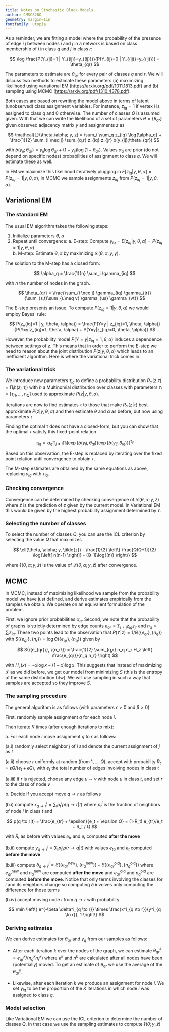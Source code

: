 ```yaml
---
title: Notes on Stochastic Block Models
author: CMSC828O
geometry: margin=1in
fontfamily: utopia
---
```


As a reminder, we are fitting a model where the probability of the presence of edge $i~j$ between nodes
$i$ and $j$ in a network is based on class membership of $i$ in class $q$ and $j$ in class $r$:

$$
\log \frac{P(Y_{ij}=1 | Y_{(ij)}=y_{(ij)})}{P(Y_{ij}=0 | Y_{(ij)}=y_{(ij)})} = \theta_{qr}
$$

The parameters to estimate are $\theta_{qr}$ for every pair of classes $q$ and $r$. We will discuss two
methods to estimate these parameters (a) maximizing likelihood using variational EM (https://arxiv.org/pdf/1011.1813.pdf)
and (b) sampling using MCMC (https://arxiv.org/pdf/1310.4378.pdf).

Both cases are based on rewriting the model above in terms of latent (unobserved) class assignment variables. For instance,
$z_{iq}=1$ if vertex $i$ is assigned to class $q$ and 0 otherwise. The number of classes $Q$ is assumed given. With that we can write the likelihood of a set of parameters
$\theta = \{\theta_{qr}\}$ given observed adjacency matrix $y$ and assignments $z$ as

$$
\mathcal{L}(\theta,\alpha; y, z) = \sum_i \sum_q z_{iq} \log{\alpha_q} + \frac{1}{2} \sum_{i \neq j} \sum_{q,r} z_{iq} z_{jr} b(y_{ij};\theta_{qr})
$$

with $b(y_{ij};\theta_{qr}) = y_{ij} \log{\theta_{qr}} + (1-y_{ij}) \log{(1-\theta_{qr})}$. Values $\alpha_q$ are prior (do not depend on specific nodes) 
probabilities of assignment to class $q$. We will estimate these as well.

In EM we maximize this likelihood iteratively plugging in $E[z_{iq} | y, \theta, \alpha] = P(z_{iq}=1 | y, \theta, \alpha)$, in MCMC we sample assignments $z_{iq}$ from
$P(z_{iq}=1 | y, \theta, \alpha)$.

## Variational EM

### The standard EM
The usual EM algorithm takes the following steps:

1. Initialize parameters $\theta$, $\alpha$  
2. Repeat until convergence:
  a. E-step: Compute $\gamma_{iq} = E[z_{iq} | y, \theta, \alpha] = P(z_{iq}=1 | y, \theta, \alpha)$  
  b. M-step: Estimate $\theta, \alpha$ by maximizing $\mathcal{L}(\theta, \alpha; y, \gamma)$.   

The solution to the M-step has a closed form:

$$
\alpha_q = \frac{1}{n} \sum_i \gamma_{iq}
$$

with $n$ the number of nodes in the graph.

$$
\theta_{qr} = \frac{\sum_{i \neq j} \gamma_{iq} \gamma_{jr}}{\sum_{s,t}\sum_{u\neq v} \gamma_{us} \gamma_{vt}}
$$

The E-step presents an issue. To compute $P(z_{iq}=1 | y, \theta, \alpha)$ we would employ Bayes' rule:

$$
P(z_{iq}=1 | y, \theta, \alpha)) = \frac{P(Y=y | z_{iq}=1, \theta, \alpha)}{P(Y=y|z_{iq}=1, \theta, \alpha) + P(Y=y|z_{iq}=0, \theta, \alpha)}
$$

However, the probability model $P(Y=y | z_{iq}=1, \theta, \alpha)$ induces a dependence between settings of $z$. This means that in order
to perform the E-step we need to reason about the joint distribution $P(z | y, \theta, \alpha)$ which leads to an inefficient
algorithm. Here is where the variational trick comes in. 

### The variational trick

We introduce new parameters $\tau_{iq}$ to define a probability distribution $R_Y(z|\tau) = \prod_i h(z_i,\tau_i)$ with $h$ 
a Multinomial distribution over classes with parameters $\tau_i= \left[ \tau_{i1}, \ldots, \tau_{iQ} \right]$ used to approximate
$P(z | y, \theta, \alpha)$. 

Iterations are now to find estimates $\tau$ to those that make $R_Y(z|\tau)$ best approximate $P(z|y,\theta,\alpha)$ and
then estimate $\theta$ and $\alpha$ as before, but now using parameters $\tau$.

Finding the optimal $\tau$ does not have a closed-form, but you can show that the optimal $\tau$ satisfy this fixed-point relation

$$
\tau_{iq} \propto \alpha_q \prod_{j\neq i} \prod_l \left[ \exp\{b(y_ij, \theta_{ql})\} \exp\{b(y_{ij}, \theta_{lq})\} \right]^{\tau_{jl}}
$$

Based on this observation, the E-step is replaced by iterating over the fixed point relation until convergence to obtain $\tau$.

The M-step estimates are obtained by the same equations as above, replacing $\gamma_{iq}$ with $\tau_{iq}$.

### Checking convergence

Convergence can be determined by checking convergence of $\mathcal{L}(\theta, \alpha; y, \tilde{z})$ where $\tilde{z}$ is the prediction
of $z$ given by the current model. In Variational EM this would be given by the highest probability assignment determined by $\tau$.

### Selecting the number of classes

To select the number of classes $Q$, you can use the ICL criterion by selecting the value $Q$ that maximizes

$$
\ell(\theta, \alpha; y, \tilde{z}) - \frac{1}{2} \left\{ \frac{Q(Q+1)}{2} \log{\left[ n(n-1) \right]} - (Q-1)\log{(n)} \right\}
$$

where $\ell(\theta, \alpha; y, \tilde{z})$ is the value of $\mathcal{L}(\theta, \alpha; y, \tilde{z})$ after convergence.

## MCMC

In MCMC, instead of maximizing likelihood we sample from the probability model we have just defined, and derive estimates empirically from the samples we obtain.
We operate on an equivalent formulation of the problem. 

First, we ignore prior probabilities $\alpha_q$. Second, we note that the probability of graphs is strictly
determined by edge counts $e_{qr} = \sum_{i \neq j} z_{iq} z_{jr}$ and $n_q = \sum_i z_{iq}$. These two points lead to the observation that $P(Y|z)=1/\Theta(\{e_{qr}\}, \{n_q\})$
with $S(\{e_{qr}\}, \{n_r\})=\log \Theta(\{e_{qr}\}, \{n_q\})$ given by

$$
S(\{e_{qr}\}, \{n_r\}) = \frac{1}{2} \sum_{q,r} n_q n_r H_z \left( \frac{e_{qr}}{n_q n_r} \right)
$$

with $H_z(x) = - x \log x - (1-x) \log x$. This suggests that instead of maximizing $\mathcal{L}$ as we did before, we get our model from minimizing $S$ (this is the entropy of the same distribution btw). We will use sampling in such a way that samples are accepted so they improve $S$.


### The sampling procedure

The general algorithm is as follows (with parameters $\epsilon > 0$ and $\beta > 0$):

First, randomly sample assignment $q$ for each node $i$.


Then iterate $K$ times (after enough iterations to mix):

a. For each node $i$ move assignment $q$ to $r$ as follows:

  (a.i) randomly select neighbor $j$ of $i$ and denote the current assignment of $j$ as $t$  
  
  (a.ii) choose $r$ uniformly at random (from $1,\ldots,Q$), accept with probability $R_t = \epsilon Q / (e_t + \epsilon Q)$, with $e_t$ the total number of edges involving nodes in class $t$  
  
  (a.iii) if $r$ is rejected, choose any edge $u \sim v$ with node $u$ in class $t$, and set $r$ to the class of node $v$  
  
b. Decide if you accept move $q \to r$ as follows

  (b.i) compute $x^i_{q \to r} = \sum_t p_t^i p(q \to r|t)$ where $p_t^i$ is the fraction of neighbors of node $i$ in class $t$ and 
  
$$
p(q \to r|t) = \frac{e_{tr} + \epsilon}{e_t + \epsilon Q} = (1-R_t) e_{tr}/e_t + R_t / Q
$$

with $R_t$ as before with values $e_{tr}$ and $e_t$ computed **after the move**

  (b.ii) compute $y^i_{q \to r} = \sum_t p_t^i p(r \to q|t)$ with values $e_{tq}$ and $e_t$ computed **before the move**
  
  (b.iii) compute $\delta^i_{q \to r} = S(\{e^{\mathrm{new}}_{qr}\}, \{n^{\mathrm{new}}_q\}) - S(\{e^{\mathrm{old}}_{qr}\}, \{n^{\mathrm{old}}_q\})$ where $e^{\mathrm{new}}_{qr}$ and $n^{\mathrm{new}}_q$ are computed **after the move** and $e^{\mathrm{old}}_{qr}$ and $n^{\mathrm{old}}_q$ are computed **before the move**. Notice that only terms involving the classes for $i$ and its neighbors change so computing $\delta$ involves only computing the difference for those terms
  
  (b.iv) accept moving node $i$ from $q \to r$ with probability 
  
$$
\min \left\{ e^{-\beta \delta^i_{q \to r}} \times \frac{x^i_{q \to r}}{y^i_{q \to r}}, 1 \right\}
$$

### Deriving estimates

We can derive estimates for $\theta_{qr}$ and $\gamma_q$ from our samples as follows:

- After each iteration $k$ over the nodes of the graph, we can estimate $\theta^k_{qr} = e^k_{qr}/({n^k_q n^k_r})$ where $e^k$ and $n^k$ are calculated after all nodes have been (potentially) moved. To get an estimate of $\theta_{qr}$ we use the average of the $\theta^k_{qr}$.

- Likewise, after each iteration $k$ we produce an assignment for node $i$. We set $\gamma_{iq}$ to be the proportion of the $K$ iterations in which node $i$ was 
assigned to class $q$.

### Model selection

Like Variational EM we can use the ICL criterion to determine the number of classes $Q$. In that case we use the sampling estimates to compute $\ell(\theta; y, \tilde{z})$






